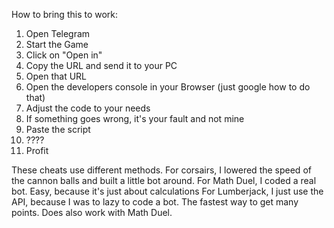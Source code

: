 How to bring this to work:

1. Open Telegram
2. Start the Game
3. Click on "Open in"
4. Copy the URL and send it to your PC
5. Open that URL
6. Open the developers console in your Browser (just google how to do that)
7. Adjust the code to your needs
8. If something goes wrong, it's your fault and not mine
9. Paste the script
10. ????
11. Profit

These cheats use different methods. 
For corsairs, I lowered the speed of the cannon balls and built a little bot around.
For Math Duel, I coded a real bot. Easy, because it's just about calculations
For Lumberjack, I just use the API, because I was to lazy to code a bot. The fastest way to get many points. Does also work with Math Duel.
